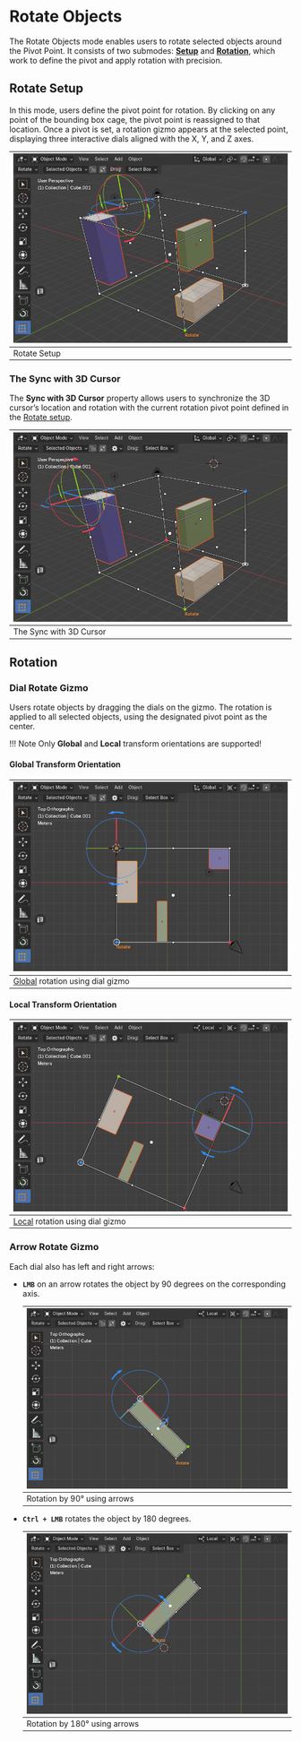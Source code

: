 # Rotate Objects
The Rotate Objects mode enables users to rotate selected objects around the Pivot Point. It consists of two submodes: [**Setup**](#rotate-setup) and [**Rotation**](#rotation), which work to define the pivot and apply rotation with precision.

## Rotate Setup
In this mode, users define the pivot point for rotation. By clicking on any point of the bounding box cage, the pivot point is reassigned to that location. Once a pivot is set, a rotation gizmo appears at the selected point, displaying three interactive dials aligned with the X, Y, and Z axes.

| ![](img/screen/rotate_pivot_setup.gif) |
|---|
| Rotate Setup |

### The Sync with 3D Cursor
The **Sync with 3D Cursor** property allows users to synchronize the 3D cursor’s location and rotation with the current rotation pivot point defined in the [Rotate setup](#rotate-setup).

| ![](img/screen/rotate_pivot_setup_3d_cursor.gif) |
|---|
| The Sync with 3D Cursor |

## Rotation
### Dial Rotate Gizmo
Users rotate objects by dragging the dials on the gizmo. The rotation is applied to all selected objects, using the designated pivot point as the center.

!!! Note
    Only **Global** and **Local** transform orientations are supported!

#### Global Transform Orientation
| ![](img/screen/rotate_pivot_dial.gif) |
|---|
| [Global](cage_gizmo.md#global) rotation using dial gizmo |

#### Local Transform Orientation
| ![](img/screen/rotate_pivot_dial_local.gif) |
|---|
| [Local](cage_gizmo.md#local) rotation using dial gizmo |

### Arrow Rotate Gizmo
Each dial also has left and right arrows:

- **`LMB`** on an arrow rotates the object by 90 degrees on the corresponding axis.

    | ![](img/screen/rotate_pivot_90.gif) |
    |---|
    | Rotation by 90° using arrows |

- **`Ctrl + LMB`** rotates the object by 180 degrees.

    | ![](img/screen/rotate_pivot_180.gif) |
    |---|
    | Rotation by 180° using arrows |
